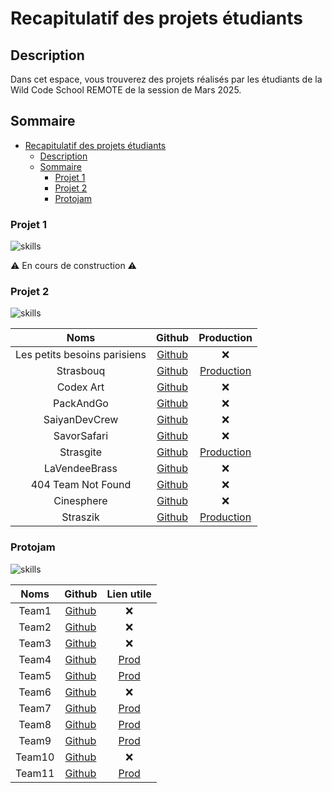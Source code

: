 # Recapitulatif des projets étudiants

## Description

Dans cet espace, vous trouverez des projets réalisés par les étudiants de la Wild Code School REMOTE de la session de Mars 2025.

## Sommaire

-   [Recapitulatif des projets étudiants](#recapitulatif-des-projets-étudiants)
    -   [Description](#description)
    -   [Sommaire](#sommaire)
        -   [Projet 1](#projet-1)
        -   [Projet 2](#projet-2)
        -   [Protojam](#protojam)

### Projet 1

![skills](https://skillicons.dev/icons?i=html,css,git,github,figma,js)

⚠️ En cours de construction ⚠️

### Projet 2

![skills](https://skillicons.dev/icons?i=html,css,react,vite,git,github,figma,ts,express,githubactions)

|             Noms             |                                                     Github                                                      |                             Production                              |
| :--------------------------: | :-------------------------------------------------------------------------------------------------------------: | :-----------------------------------------------------------------: |
| Les petits besoins parisiens | [Github](https://github.com/wildcodeschool-2025-03/JS-RemoteFR-Vert-ASquad-404-les-petits-besoins-parisiens-P2) |                                 ❌                                  |
|          Strasbouq           |                          [Github](https://github.com/wildcodeschool-2025-03/strasbouq)                          |         [Production](https://strasbouq-client.vercel.app/)          |
|          Codex Art           |            [Github](https://github.com/wildcodeschool-2025-03/JS-RemoteFR-Vert-ASquad-codex-art-P2)             |                                 ❌                                  |
|          PackAndGo           |                  [Github](https://github.com/wildcodeschool-2025-03/JS-WestDevs-P2-PackAndGo)                   |                                 ❌                                  |
|        SaiyanDevCrew         |                [Github](https://github.com/wildcodeschool-2025-03/JS-WestDevs-P2-SaiyanDevCrew)                 |                                 ❌                                  |
|         SavorSafari          |                 [Github](https://github.com/wildcodeschool-2025-03/JS-WestDevs-P2-SavorSafari)                  |                                 ❌                                  |
|          Strasgite           |                          [Github](https://github.com/wildcodeschool-2025-03/strasgite)                          | [Production](https://strasgite-client-git-main-dryteam.vercel.app/) |
|        LaVendeeBrass         |                [Github](https://github.com/wildcodeschool-2025-03/JS-WestDevs-P2-LaVendeeBrass)                 |                                 ❌                                  |
|      404 Team Not Found      |      [Github](https://github.com/wildcodeschool-2025-03/JS-RemoteFR-Vert-ASquad-404-Team-not-found-P2.git)      |                                 ❌                                  |
|          Cinesphere          |     [Github](https://github.com/wildcodeschool-2025-03/JS-RemoteFR-Vert-ASquad-cinesphere-P2/tree/staging)      |                                 ❌                                  |
|           Straszik           |                          [Github](https://github.com/wildcodeschool-2025-03/straszik)                           |          [Production](https://straszik-client.vercel.app/)          |

### Protojam

![skills](https://skillicons.dev/icons?i=html,css,js,react,git,github,ts,vite,vercel)

|  Noms  |                             Github                             |                   Lien utile                   |
| :----: | :------------------------------------------------------------: | :--------------------------------------------: |
| Team1  |        [Github](https://github.com/Sunnysmilen/Codeasy)        |                       ❌                       |
| Team2  | [Github](https://github.com/Remy-PARMENTIER-LEMIERE/CodeCraft) |                       ❌                       |
| Team3  |         [Github](https://github.com/NabilY-5/protojam)         |                       ❌                       |
| Team4  |   [Github](https://github.com/tomabadie/protojam_codewarts)    | [Prod](https://protojam-codewarts.vercel.app/) |
| Team5  |    [Github](https://github.com/sadnxssdlm/wcs-codepoussin)     |    [Prod](https://codepoussin.vercel.app/)     |
| Team6  |       [Github](https://github.com/CedricGOUYON/kartalgo)       |                       ❌                       |
| Team7  |    [Github](https://github.com/AhmedFikado/AlgoLinguo.git)     |    [Prod](https://algo-linguo.vercel.app/)     |
| Team8  |     [Github](https://github.com/QuentinBonzom/CosmicCode)      |     [Prod](https://cosmi-code.vercel.app/)     |
| Team9  |       [Github](https://github.com/Marina-404/KIDS-QUIZ)        |  [Prod](https://kidsquizproject.vercel.app/)   |
| Team10 | [Github](https://github.com/AlexandreMorawek/CodeZERO_project) |                       ❌                       |
| Team11 |     [Github](https://github.com/Thibaud-Guadagna/protojam)     |   [Prod](https://junior-hackers.vercel.app/)   |
